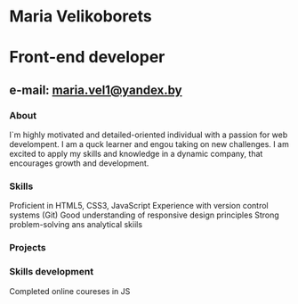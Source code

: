 # Maria Velikoborets
# Front-end developer

## e-mail: maria.vel1@yandex.by
### About 
I`m highly motivated and detailed-oriented individual with a passion for web develompent. I am a quck learner and engou taking on new challenges. I am excited to apply my skills and knowledge in a dynamic company, that encourages growth and development.
### Skills
Proficient in HTML5, CSS3, JavaScript
Experience with version control systems (Git)
Good understanding of responsive design principles
Strong problem-solving ans analytical skiils
### Projects 
### Skills development
Completed online coureses in JS
